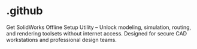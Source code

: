 # .github
Get SolidWorks Offline Setup Utility – Unlock modeling, simulation, routing, and rendering toolsets without internet access. Designed for secure CAD workstations and professional design teams.
